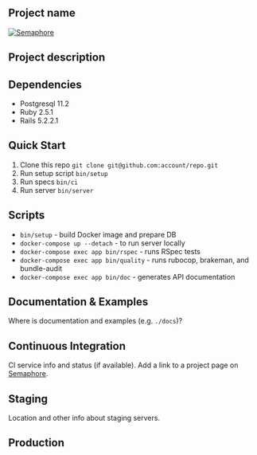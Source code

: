 ## Project name

[![Semaphore](https://semaphoreapp.com/api/v1/projects/0e00006725dcea00b179fab81a1b1bdaf9a64816/106819/shields_badge.png)](https://semaphoreapp.com/fs/rails-base-api)

## Project description

## Dependencies

* Postgresql 11.2
* Ruby 2.5.1
* Rails 5.2.2.1

## Quick Start

1. Clone this repo `git clone git@github.com:account/repo.git`
2. Run setup script `bin/setup`
3. Run specs `bin/ci`
3. Run server `bin/server`

## Scripts

* `bin/setup` - build Docker image and prepare DB
* `docker-compose up --detach` - to run server locally
* `docker-compose exec app bin/rspec` - runs RSpec tests
* `docker-compose exec app bin/quality` - runs rubocop, brakeman, and bundle-audit
* `docker-compose exec app bin/doc` - generates API documentation


## Documentation & Examples

Where is documentation and examples (e.g. `./docs`)?

## Continuous Integration

CI service info and status (if available).
Add a link to a project page on [Semaphore](http://semaphoreapp.com).

## Staging

Location and other info about staging servers.

## Production

